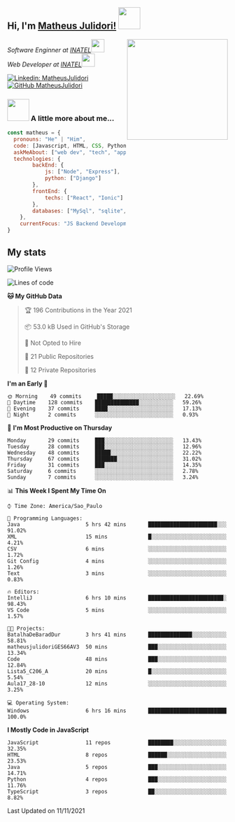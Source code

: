 <h2> Hi, I'm <a href="https://matheusjulidori.github.io" target="_blank">Matheus Julidori!</a> <img src="https://media.giphy.com/media/12oufCB0MyZ1Go/giphy.gif" width="50"></h2>
<img align='right' src="https://media.giphy.com/media/M9gbBd9nbDrOTu1Mqx/giphy.gif" width="230">
<p><em>Software Enginner at <a href="http://www.inatel.br" target="_blank">INATEL</a><img src="https://media.giphy.com/media/fYSnHlufseco8Fh93Z/giphy.gif" width="30"></br>
  Web Developer at <a href="http://www.inatel.br" target="_blank">INATEL</a><img src="https://media.giphy.com/media/WUlplcMpOCEmTGBtBW/giphy.gif" width="30"> 
</em></p>

[![Linkedin: MatheusJulidori](https://img.shields.io/badge/-MatheusJulidori-blue?style=flat-square&logo=Linkedin&logoColor=white&link=https://www.linkedin.com/in/MatheusJulidori/)](https://www.linkedin.com/in/MatheusJulidori/)
[![GitHub MatheusJulidori](https://img.shields.io/github/followers/matheusjulidori?label=follow&style=social)](https://github.com/MatheusJulidori)


### <img src="https://media.giphy.com/media/VgCDAzcKvsR6OM0uWg/giphy.gif" width="50"> A little more about me...  

```javascript
const matheus = {
  pronouns: "He" | "Him",
  code: [Javascript, HTML, CSS, Python, Java, C++, C],
  askMeAbout: ["web dev", "tech", "app dev", "games"],
  technologies: {
        backEnd: {
            js: ["Node", "Express"],
            python: ["Django"]
        },
        frontEnd: {
            techs: ["React", "Ionic"]
        },
        databases: ["MySql", "sqlite","PostgreSQL"],
    },
    currentFocus: "JS Backend Development",
}
```
<h2>My stats</h2>

<!--START_SECTION:waka-->
![Profile Views](http://img.shields.io/badge/Profile%20Views-4-blue)

![Lines of code](https://img.shields.io/badge/From%20Hello%20World%20I%27ve%20Written-502167%20lines%20of%20code-blue)

**🐱 My GitHub Data** 

> 🏆 196 Contributions in the Year 2021
 > 
> 📦 53.0 kB Used in GitHub's Storage 
 > 
> 🚫 Not Opted to Hire
 > 
> 📜 21 Public Repositories 
 > 
> 🔑 12 Private Repositories  
 > 
**I'm an Early 🐤** 

```text
🌞 Morning    49 commits     █████░░░░░░░░░░░░░░░░░░░░   22.69% 
🌆 Daytime    128 commits    ██████████████░░░░░░░░░░░   59.26% 
🌃 Evening    37 commits     ████░░░░░░░░░░░░░░░░░░░░░   17.13% 
🌙 Night      2 commits      ░░░░░░░░░░░░░░░░░░░░░░░░░   0.93%

```
📅 **I'm Most Productive on Thursday** 

```text
Monday       29 commits     ███░░░░░░░░░░░░░░░░░░░░░░   13.43% 
Tuesday      28 commits     ███░░░░░░░░░░░░░░░░░░░░░░   12.96% 
Wednesday    48 commits     █████░░░░░░░░░░░░░░░░░░░░   22.22% 
Thursday     67 commits     ███████░░░░░░░░░░░░░░░░░░   31.02% 
Friday       31 commits     ███░░░░░░░░░░░░░░░░░░░░░░   14.35% 
Saturday     6 commits      ░░░░░░░░░░░░░░░░░░░░░░░░░   2.78% 
Sunday       7 commits      ░░░░░░░░░░░░░░░░░░░░░░░░░   3.24%

```


📊 **This Week I Spent My Time On** 

```text
⌚︎ Time Zone: America/Sao_Paulo

💬 Programming Languages: 
Java                     5 hrs 42 mins       ██████████████████████░░░   91.02% 
XML                      15 mins             █░░░░░░░░░░░░░░░░░░░░░░░░   4.21% 
CSV                      6 mins              ░░░░░░░░░░░░░░░░░░░░░░░░░   1.72% 
Git Config               4 mins              ░░░░░░░░░░░░░░░░░░░░░░░░░   1.26% 
Text                     3 mins              ░░░░░░░░░░░░░░░░░░░░░░░░░   0.83%

🔥 Editors: 
IntelliJ                 6 hrs 10 mins       ████████████████████████░   98.43% 
VS Code                  5 mins              ░░░░░░░░░░░░░░░░░░░░░░░░░   1.57%

🐱‍💻 Projects: 
BatalhaDeBaradDur        3 hrs 41 mins       ██████████████░░░░░░░░░░░   58.81% 
matheusjulidoriGES66AV3  50 mins             ███░░░░░░░░░░░░░░░░░░░░░░   13.34% 
Code                     48 mins             ███░░░░░░░░░░░░░░░░░░░░░░   12.84% 
Lista5_C206_A            20 mins             █░░░░░░░░░░░░░░░░░░░░░░░░   5.54% 
Aula17_28-10             12 mins             ░░░░░░░░░░░░░░░░░░░░░░░░░   3.25%

💻 Operating System: 
Windows                  6 hrs 16 mins       █████████████████████████   100.0%

```

**I Mostly Code in JavaScript** 

```text
JavaScript               11 repos            ████████░░░░░░░░░░░░░░░░░   32.35% 
HTML                     8 repos             ██████░░░░░░░░░░░░░░░░░░░   23.53% 
Java                     5 repos             ███░░░░░░░░░░░░░░░░░░░░░░   14.71% 
Python                   4 repos             ███░░░░░░░░░░░░░░░░░░░░░░   11.76% 
TypeScript               3 repos             ██░░░░░░░░░░░░░░░░░░░░░░░   8.82%

```



 Last Updated on 11/11/2021
<!--END_SECTION:waka-->
